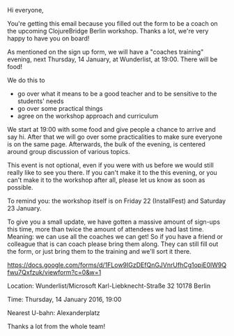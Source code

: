Hi everyone,

You're getting this email because you filled out the form to be a coach on the
upcoming ClojureBridge Berlin workshop. Thanks a lot, we're very happy to have
you on board!

As mentioned on the sign up form, we will have a "coaches training" evening,
next Thursday, 14 January, at Wunderlist, at 19:00. There will be food!

We do this to

* go over what it means to be a good teacher and to be sensitive to the students' needs
* go over some practical things
* agree on the workshop approach and curriculum

We start at 19:00 with some food and give people a chance to arrive and say hi.
After that we will go over some practicalities to make sure everyone is on the
same page. Afterwards, the bulk of the evening, is centered around group
discussion of various topics.

This event is not optional, even if you were with us before we would still
really like to see you there. If you can't make it to the this evening, or you
can't make it to the workshop after all, please let us know as soon as possible.

To remind you: the workshop itself is on Friday 22 (InstallFest) and Saturday 23
January.

To give you a small update, we have gotten a massive amount of sign-ups this
time, more than twice the amount of attendees we had last time. Meaning: we can
use all the coaches we can get! So if you have a friend or colleague that is can
coach please bring them along. They can still fill out the form, or just bring
them to the training and we'll sort it there.

https://docs.google.com/forms/d/1FLow9IGzDEfQnGJVnrUfhCg1opiE0lW9Qfwu7Qxfzuk/viewform?c=0&w=1

Location:
Wunderlist/Microsoft
Karl-Liebknecht-Straße 32
10178 Berlin

Time:
Thursday, 14 January 2016, 19:00

Nearest U-bahn:
Alexanderplatz

Thanks a lot from the whole team!
